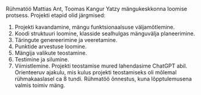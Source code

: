Rühmatöö Mattias Ant, Toomas Kangur
Yatzy mängukeskkonna loomise protsess. 
Projekti etapid olid järgmised:
1.	Projekti kavandamine, mängu funktsionaalsuse väljamõtlemine.
2.	Koodi struktuuri loomine, klasside sealhulgas mänguvälja planeerimine.
3.	Täringute genereerimine ja veeretamine.
4.	Punktide arvestuse loomine.
5.	Mängija valikute teostamine.
6.	Testimine ja silumine.
7.	Viimistlemine.
Projekti teostamise mured lahendasime ChatGPT abil.
Orienteeruv ajakulu, mis kulus projekti teostamiseks oli mõlemal rühmakaaslasel ca 8 tundi.
Rühmatöö õnnestus, kuna lõpptulemusena valmis toimiv mäng.
